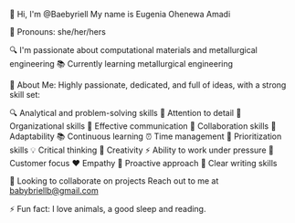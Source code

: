 👋 Hi, I'm @Baebyriell
My name is Eugenia Ohenewa Amadi

👩 Pronouns: she/her/hers

🔍 I'm passionate about computational materials and metallurgical engineering
📚 Currently learning metallurgical engineering

💪 About Me:
Highly passionate, dedicated, and full of ideas, with a strong skill set:

🔍 Analytical and problem-solving skills
👀 Attention to detail
📅 Organizational skills
💬 Effective communication
🤝 Collaboration skills
🌈 Adaptability
📚 Continuous learning
⏰ Time management
📝 Prioritization skills
💡 Critical thinking
🎨 Creativity
⚡️ Ability to work under pressure
👥 Customer focus
❤️ Empathy
💪 Proactive approach
📄 Clear writing skills

🤝 Looking to collaborate on projects Reach out to me at babybriellb@gmail.com

⚡ Fun fact: I love animals, a good sleep and reading.
